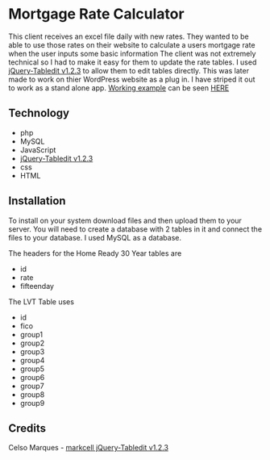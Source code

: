 # Mortgage Rate Calculator

<p>
This client receives an excel file daily with new rates. 
They wanted to be able to use those rates on their website to calculate a users mortgage rate when the user inputs some basic information
The client was not extremely technical so I had to make it easy for them to update the rate tables. I used <a href="https://github.com/markcell/jquery-tabledit">jQuery-Tabledit v1.2.3</a>
to allow them to edit tables directly.
This was later made to work on thier WordPress website as a plug in. I have striped it out to work as a stand alone app.
<a href="http://165.232.129.211/mmlt/calculator/index.php">Working example</a> can be seen <a href="http://165.232.129.211/mmlt/calculator/index.php">HERE</a>
</p>

## Technology

<ul>
<li>php</li>
<li>MySQL</li>
<li>JavaScript</li>
<li><a href="https://github.com/markcell/jquery-tabledit">jQuery-Tabledit v1.2.3</a></li>
<li>css</li>
<li>HTML</li>
</ul>

## Installation

<p>To install on your system download files and then upload them to your server. 
You will need to create a database with 2 tables in it and connect the files to your database. 
I used MySQL as a database.
</p><p>The headers for the Home Ready 30 Year tables are</p>
<ul>
<li>id</li>
<li>rate</li>
<li>fifteenday</li>
</ul>
<p>The LVT Table uses</p>
<ul>
<li>id</li>
<li>fico</li>
<li>group1</li>
<li>group2</li>
<li>group3</li>
<li>group4</li>
<li>group5</li>
<li>group6</li>
<li>group7</li>
<li>group8</li>
<li>group9</li>
</ul>

## Credits
Celso Marques - <a href="https://github.com/markcell/jquery-tabledit">markcell jQuery-Tabledit v1.2.3</a> 



